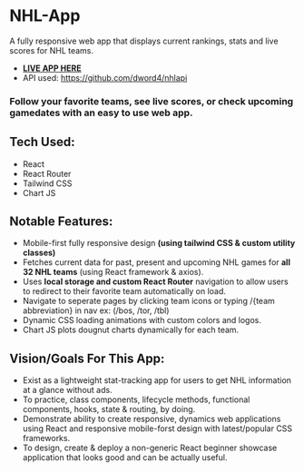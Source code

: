# NHL-App

A fully responsive web app that displays current rankings, stats and live scores for NHL teams.

- **[LIVE APP HERE](https://trusting-brahmagupta-a5fc11.netlify.app/)**
- API used: https://github.com/dword4/nhlapi

### Follow your favorite teams, see live scores, or check upcoming gamedates with an easy to use web app.

## Tech Used:

- React
- React Router
- Tailwind CSS
- Chart JS

## Notable Features:

- Mobile-first fully responsive design **(using tailwind CSS & custom utility classes)**
- Fetches current data for past, present and upcoming NHL games for **all 32 NHL teams** (using React framework & axios).
- Uses **local storage and custom React Router** navigation to allow users to redirect to their favorite team automatically on load.
- Navigate to seperate pages by clicking team icons or typing /{team abbreviation} in nav ex: (/bos, /tor, /tbl)
- Dynamic CSS loading animations with custom colors and logos.
- Chart JS plots dougnut charts dynamically for each team.

## Vision/Goals For This App:

- Exist as a lightweight stat-tracking app for users to get NHL information at a glance without ads.
- To practice, class components, lifecycle methods, functional components, hooks, state & routing, by doing.
- Demonstrate ability to create responsive, dynamics web applications using React and responsive mobile-forst design with latest/popular CSS frameworks.
- To design, create & deploy a non-generic React beginner showcase application that looks good and can be actually useful.
